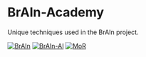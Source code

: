 # BrAIn-Academy
Unique techniques used in the BrAIn project.

<a href="https://resimlink.com/hcl48mk2" title="BrAIn"><img src="https://r.resimlink.com/hcl48mk2.png" title="BrAIn" alt="BrAIn"></a>
<a href="https://resimlink.com/FWILR4cQ" title="BrAIn-AI"><img src="https://r.resimlink.com/FWILR4cQ.png" title="BrAIn-AI" alt="BrAIn-AI"></a>
<a href="https://resimlink.com/Y1fnMg_0ecAW" title="MoR"><img src="https://r.resimlink.com/Y1fnMg_0ecAW.png" title="Method of Romania" alt="MoR"></a>
